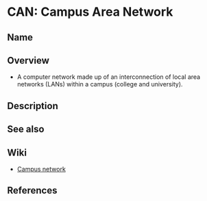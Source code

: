 # CAN: Campus Area Network

## Name

## Overview
- A computer network made up of an interconnection of local area networks (LANs) within a campus (college and university).

## Description

## See also

## Wiki
- [Campus network](https://en.wikipedia.org/wiki/Campus_network)

## References
